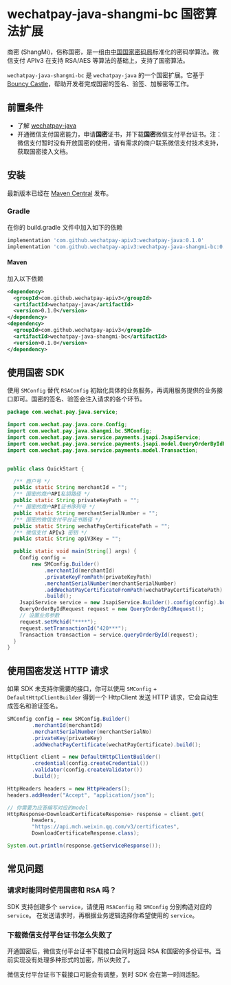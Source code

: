 # wechatpay-java-shangmi-bc 国密算法扩展

商密 (ShangMi)，俗称国密，是一组由[中国国家密码局](https://www.oscca.gov.cn/)标准化的密码学算法。微信支付 APIv3 在支持 RSA/AES 等算法的基础上，支持了国密算法。

`wechatpay-java-shangmi-bc` 是 `wechatpay-java` 的一个国密扩展。它基于 [Bouncy Castle](https://www.bouncycastle.org/java.html)，帮助开发者完成国密的签名、验签、加解密等工作。

## 前置条件

+ 了解 [wechatpay-java](https://github.com/wechatpay-apiv3/wechatpay-java)
+ 开通微信支付国密能力，申请**国密**证书，并下载**国密**微信支付平台证书。注：微信支付暂时没有开放国密的使用，请有需求的商户联系微信支付技术支持，获取国密接入文档。

## 安装

最新版本已经在 [Maven Central](https://search.maven.org/artifact/com.github.wechatpay-apiv3/wechatpay-java-shangmi-bc) 发布。

### Gradle
在你的 build.gradle 文件中加入如下的依赖
```groovy
implementation 'com.github.wechatpay-apiv3:wechatpay-java:0.1.0'
implementation 'com.github.wechatpay-apiv3:wechatpay-java-shangmi-bc:0.1.0'
```



#### Maven
加入以下依赖
```xml
<dependency>
  <groupId>com.github.wechatpay-apiv3</groupId>
  <artifactId>wechatpay-java</artifactId>
  <version>0.1.0</version>
</dependency>
<dependency>
  <groupId>com.github.wechatpay-apiv3</groupId>
  <artifactId>wechatpay-java-shangmi-bc</artifactId>
  <version>0.1.0</version>
</dependency>
```

## 使用国密 SDK

使用 `SMConfig` 替代 `RSAConfig` 初始化具体的业务服务，再调用服务提供的业务接口即可。国密的签名、验签会注入请求的各个环节。

```java
package com.wechat.pay.java.service;

import com.wechat.pay.java.core.Config;
import com.wechat.pay.java.shangmi.bc.SMConfig;
import com.wechat.pay.java.service.payments.jsapi.JsapiService;
import com.wechat.pay.java.service.payments.jsapi.model.QueryOrderByIdRequest;
import com.wechat.pay.java.service.payments.model.Transaction;


public class QuickStart {

  /** 商户号 */
  public static String merchantId = "";
  /** 国密的商户API私钥路径 */
  public static String privateKeyPath = "";
  /** 国密的商户API证书序列号 */
  public static String merchantSerialNumber = "";
  /** 国密的微信支付平台证书路径 */
  public static String wechatPayCertificatePath = "";
  /** 微信支付 APIv3 密钥 */
  public static String apiV3Key = "";

  public static void main(String[] args) {
    Config config =
        new SMConfig.Builder()
            .merchantId(merchantId)
            .privateKeyFromPath(privateKeyPath)
            .merchantSerialNumber(merchantSerialNumber)
            .addWechatPayCertificateFromPath(wechatPayCertificatePath)
            .build();
    JsapiService service = new JsapiService.Builder().config(config).build();
    QueryOrderByIdRequest request = new QueryOrderByIdRequest();
    // 设置业务参数
    request.setMchid("****");
    request.setTransactionId("420***");
    Transaction transaction = service.queryOrderById(request);
  }
}
```

## 使用国密发送 HTTP 请求

如果 SDK 未支持你需要的接口，你可以使用 `SMConfig` + `DefaultHttpClientBuilder` 得到一个 HttpClient 发送 HTTP 请求，它会自动生成签名和验证签名。

```java
SMConfig config = new SMConfig.Builder()
        .merchantId(merchantId)
        .merchantSerialNumber(merchantSerialNo)
        .privateKey(privateKey)
        .addWechatPayCertificate(wechatPayCertificate).build();

HttpClient client = new DefaultHttpClientBuilder()
        .credential(config.createCredential())
        .validator(config.createValidator())
        .build();

HttpHeaders headers = new HttpHeaders();
headers.addHeader("Accept", "application/json");

// 你需要为应答编写对应的model
HttpResponse<DownloadCertificateResponse> response = client.get(
        headers,
        "https://api.mch.weixin.qq.com/v3/certificates",
        DownloadCertificateResponse.class);

System.out.println(response.getServiceResponse());
```

## 常见问题

### 请求时能同时使用国密和 RSA 吗？

SDK 支持创建多个 `service`，请使用 `RSAConfig` 和 `SMConfig` 分别构造对应的 `service`。
在发送请求时，再根据业务逻辑选择你希望使用的 `service`。

### 下载微信支付平台证书怎么失败了

开通国密后，微信支付平台证书下载接口会同时返回 RSA 和国密的多份证书。当前实现没有处理多种形式的加密，所以失败了。

微信支付平台证书下载接口可能会有调整，到时 SDK 会在第一时间适配。
